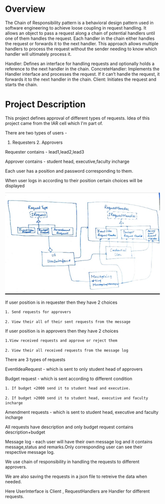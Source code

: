# Overview
The Chain of Responsibility pattern is a behavioral design pattern used in software engineering to achieve loose coupling in request handling. It allows an object to pass a request along a chain of potential handlers until one of them handles the request. Each handler in the chain either handles the request or forwards it to the next handler. This approach allows multiple handlers to process the request without the sender needing to know which handler will ultimately process it.

Handler: Defines an interface for handling requests and optionally holds a reference to the next handler in the chain.
ConcreteHandler: Implements the Handler interface and processes the request. If it can’t handle the request, it forwards it to the next handler in the chain.
Client: Initiates the request and starts the chain.

# Project Description
This project defines approval of different types of requests. Idea of this project came from the IAR cell which I'm part of. 

There are two types of users - 

1. Requesters  2. Approvers
   
Requester contains -  lead1,lead2,lead3

Approver contains - student head, executive,faculty incharge

Each user has a position and password corresponding to them.

When user logs in according to their position certain choices will be displayed

![Class Diagram](https://github.com/srujanajasmine22/ChainOfResponsibilty/blob/master/Screenshot_20240903_224549_Adobe%20Scan.jpg)


If user position is in requester then they have 2 choices

	1. Send requests for approvers
 
	2. View their all of their sent requests from the message
 
If user position is in approvers then they have 2 choices

    1.View received requests and approve or reject them 

    2. View their all received requests from the message log

There are 3 types of requests 

EventIdeaRequest -  which is sent to only student head of approvers

Budget request - which is sent according to different condition

	1. If budget <2000 send it to student head and executive.
   
	2. If budget >2000 send it to student head, executive and faculty incharge
   
Amendment requests - which is sent to student head, executive and faculty incharge

All requests have description and only budget request contains description+budget

Message log - each user will have their own message log and it contains message,status and remarks.Only corresponding user can see their respective message log.

We use chain of responsibility in handling the requests to different approvers.

We are also saving the requests in a json file to retreive the data when needed.

Here UserInterface is Client , RequestHandlers are Handler for different requests.


